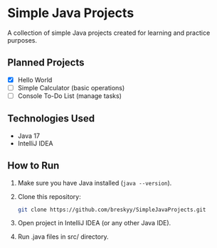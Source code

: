 # Simple Java Projects

A collection of simple Java projects created for learning and practice purposes.

## Planned Projects

- [x] Hello World
- [ ] Simple Calculator (basic operations)
- [ ] Console To-Do List (manage tasks)

## Technologies Used

- Java 17
- IntelliJ IDEA

## How to Run

1. Make sure you have Java installed (`java --version`).
2. Clone this repository:

   ```bash
   git clone https://github.com/breskyy/SimpleJavaProjects.git
3. Open project in IntelliJ IDEA (or any other Java IDE).
4. Run .java files in src/ directory.